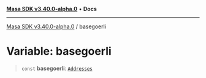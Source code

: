 [**Masa SDK v3.40.0-alpha.0**](../README.md) • **Docs**

***

[Masa SDK v3.40.0-alpha.0](../globals.md) / basegoerli

# Variable: basegoerli

> `const` **basegoerli**: [`Addresses`](../interfaces/Addresses.md)
